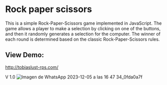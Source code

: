 # Rock paper scissors

This is a simple Rock-Paper-Scissors game implemented in JavaScript. The game allows a player to make a selection by clicking on one of the buttons, and then it randomly generates a selection for the computer. The winner of each round is determined based on the classic Rock-Paper-Scissors rules.

## View Demo:
http://tobiaslust-rps.com/

V 1.0 
![Imagen de WhatsApp 2023-12-05 a las 16 47 34_0fda0a7f](https://github.com/TobiasLust/rock-paper-scissors/assets/86390039/2559cb68-165f-4d89-b8e7-5c1e99546ddf)
